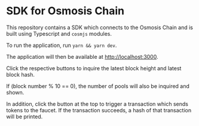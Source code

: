 # SDK for Osmosis Chain

This repository contains a SDK which connects to the Osmosis Chain and is built using Typescript and ```cosmjs``` modules. 

To run the application, run ```yarn && yarn dev```.

The application will then be available at [http://localhost:3000](http://localhost:3000). 

Click the respective buttons to inquire the latest block height and latest block hash. 

If (block number % 10 == 0), the number of pools will also be inquired and shown. 

In addition, click the button at the top to trigger a transaction which sends tokens to the faucet. If the transaction succeeds, a hash of that transaction will be printed. 